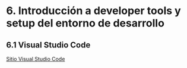 # 6. Introducción a developer tools y setup del entorno de desarrollo

## 6.1 Visual Studio Code

[Sitio Visual Studio Code](https://code.visualstudio.com/)
